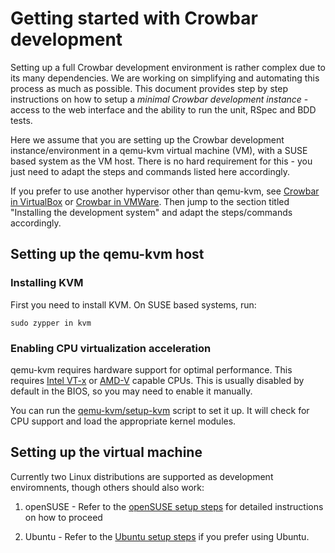 # Getting started with Crowbar development

Setting up a full Crowbar development environment is rather complex due to its
many dependencies. We are working on simplifying and automating this process as
much as possible. This document provides step by step instructions on how to
setup a _minimal Crowbar development instance_ - access to the web interface
and the ability to run the unit, RSpec and BDD tests.

Here we assume that you are setting up the Crowbar development
instance/environment in a qemu-kvm virtual machine (VM), with a SUSE based
system as the VM host. There is no hard requirement for this - you just need to
adapt the steps and commands listed here accordingly.

If you prefer to use another hypervisor other than qemu-kvm, see [Crowbar in
VirtualBox](https://github.com/dellcloudedge/crowbar/wiki/Running-Crowbar-in-VirtualBox-VMs)
or [Crowbar in VMWare](https://github.com/dellcloudedge/crowbar/wiki/Running-Crowbar-in-VMWare-VMs).
Then jump to the section titled "Installing the development system" and adapt
the steps/commands accordingly.

## Setting up the qemu-kvm host

### Installing KVM

First you need to install KVM. On SUSE based systems, run:

    sudo zypper in kvm

### Enabling CPU virtualization acceleration

qemu-kvm requires hardware support for optimal performance. This requires
[Intel VT-x](http://en.wikipedia.org/wiki/X86_virtualization#Intel_virtualization_.28VT-x.29)
or [AMD-V](http://en.wikipedia.org/wiki/X86_virtualization#AMD_virtualization_.28AMD-V.29)
capable CPUs. This is usually disabled by default in the BIOS, so you may need
to enable it manually.

You can run the [qemu-kvm/setup-kvm](https://github.com/dellcloudedge/crowbar/blob/master/dev-setup/qemu-kvm/setup-kvm)
script to set it up. It will check for CPU support and load the appropriate
kernel modules.

## Setting up the virtual machine

Currently two Linux distributions are supported as development enviromnents,
though others should also work:

1. openSUSE - Refer to the [openSUSE setup steps](README-openSUSE.md) for
   detailed instructions on how to proceed

1. Ubuntu - Refer to the [Ubuntu setup steps](README-Ubuntu.md) if you prefer
   using Ubuntu.
